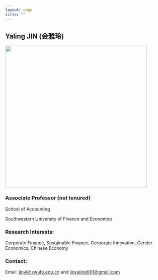 ```yaml
---
layout: page
title: ""
---
```


## Yaling JIN (金雅玲)

[comment]: # (<img src="https://github.com/jinyaling/jinyaling.github.io/assets/154586251/4591256b-6235-4c01-9b7c-e0ff3875440f"  width="200" height="235">)


<img src="https://github.com/jinyaling/jinyaling.github.io/assets/154586251/50ebdf6d-ca58-44e0-9d64-60d077a5f9bd"  width="450" height="450">



### Associate Professor (not tenured)
School of Accounting

Southwestern University of Finance and Economics


### Research Interests: 
Corporate Finance, Sustainable Finance, Corporate Innovation, Gender Economics, Chinese Economy

### Contact:
Email: [jinyl@swufe.edu.cn](mailto:jinyl@swufe.edu.cn) and [jinyaling001@gmail.com](mailto:jinyaling001@gmail.com)


